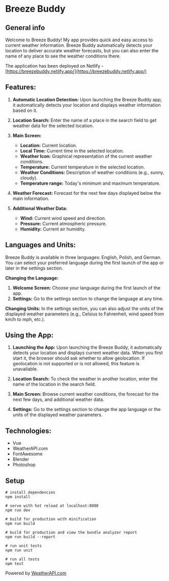 # Breeze Buddy

## General info

Welcome to Breeze Buddy! My app provides quick and easy access to current weather information.
Breeze Buddy automatically detects your location to deliver accurate weather forecasts, but you can also enter the name of any place to see the weather conditions there.

The application has been deployed on Netlify - [https://breezebuddy.netlify.app/](https://breezebuddy.netlify.app/)

## Features:
1. **Automatic Location Detection:** Upon launching the Breeze Buddy app, it automatically detects your location and displays weather information based on it.

2. **Location Search:** Enter the name of a place in the search field to get weather data for the selected location.

3. **Main Screen:**
   - **Location:** Current location.
   - **Local Time:** Current time in the selected location.
   - **Weather Icon:** Graphical representation of the current weather conditions.
   - **Temperature:** Current temperature in the selected location.
   - **Weather Conditions:** Description of weather conditions (e.g., sunny, cloudy).
   - **Temperature range:** Today's minimum and maximum temperature.

4. **Weather Forecast:** Forecast for the next few days displayed below the main information.

5. **Additional Weather Data:**
   - **Wind:** Current wind speed and direction.
   - **Pressure:** Current atmospheric pressure.
   - **Humidity:** Current air humidity.

## Languages and Units:
Breeze Buddy is available in three languages: English, Polish, and German. 
You can select your preferred language during the first launch of the app or later in the settings section.

**Changing the Language:**
1. **Welcome Screen:** Choose your language during the first launch of the app.
2. **Settings:** Go to the settings section to change the language at any time.

**Changing Units:**
In the settings section, you can also adjust the units of the displayed weather parameters (e.g., Celsius to Fahrenheit, wind speed from km/h to mph, etc.).

## Using the App:
1. **Launching the App:** 
Upon launching the Breeze Buddy, it automatically detects your location and displays current weather data.
When you first start it, the browser should ask whether to allow geolocation.
If geolocation is not supported or is not allowed, this feature is unavailable.

2. **Location Search:** 
To check the weather in another location, enter the name of the location in the search field.

3. **Main Screen:** 
Browse current weather conditions, the forecast for the next few days, and additional weather data.

4. **Settings:** 
Go to the settings section to change the app language or the units of the displayed weather parameters.

## Technologies:

- Vue
- WeatherAPI.com
- FontAwesome
- Blender
- Photoshop

## Setup

```
# install dependencies
npm install

# serve with hot reload at localhost:8080
npm run dev

# build for production with minification
npm run build

# build for production and view the bundle analyzer report
npm run build --report

# run unit tests
npm run unit

# run all tests
npm test
```

Powered by <a href="https://www.weatherapi.com/" title="Free Weather API">WeatherAPI.com</a>
